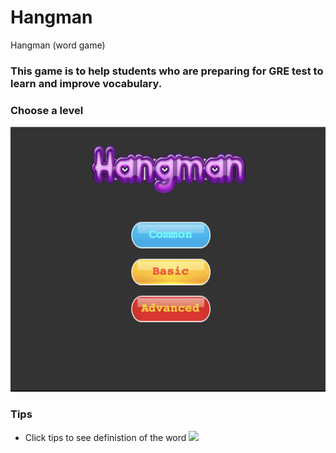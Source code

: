 # Hangman
Hangman (word game)
### This game is to help students who are preparing for GRE test to learn and improve vocabulary.


### Choose a level 
![](hangman_level.png)

### Tips
* Click tips to see definistion of the word
![](GRE_Hangman)

